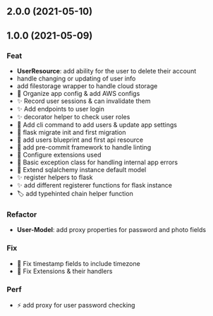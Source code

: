 ## 2.0.0 (2021-05-10)

## 1.0.0 (2021-05-09)

### Feat

- **UserResource**: add ability for the user to delete their account
- handle changing or updating of user info
- add filestorage wrapper to handle cloud storage
- :wrench: Organize app config & add AWS configs
- :sparkles: Record user sessions & can invalidate them
- :sparkles: Add endpoints to user login
- :sparkles: decorator helper to check user roles
- :hammer: Add cli command to add users & update app settings
- :hammer: flask migrate init and first migration
- :hammer: add users blueprint and first api resource
- :construction_worker: add pre-commit framework to handle linting
- :hammer: Configure extensions used
- :hammer: Basic exception class for handling internal app errors
- :hammer: Extend sqlalchemy instance default model
- :sparkles: register helpers to flask
- :sparkles: add different registerer functions for flask instance
- :label: add typehinted chain helper function

### Refactor

- **User-Model**: add proxy properties for password and photo fields

### Fix

- :bug: Fix timestamp fields to include timezone
- :bug: Fix Extensions & their handlers

### Perf

- :zap: add proxy for user password checking
